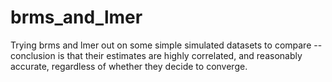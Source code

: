 # brms_and_lmer

Trying brms and lmer out on some simple simulated datasets to compare -- conclusion is that their estimates are highly correlated, and reasonably accurate, regardless of whether they decide to converge. 
